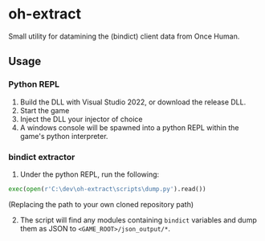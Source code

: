 # oh-extract
Small utility for datamining the (bindict) client data from Once Human.

## Usage
### Python REPL
1. Build the DLL with Visual Studio 2022, or download the release DLL.
2. Start the game
3. Inject the DLL your injector of choice
4. A windows console will be spawned into a python REPL within the game's python interpreter.

### bindict extractor
1. Under the python REPL, run the following:
```python
exec(open(r'C:\dev\oh-extract\scripts\dump.py').read())
```
(Replacing the path to your own cloned repository path)

2. The script will find any modules containing `bindict` variables and dump them as JSON to `<GAME_ROOT>/json_output/*`.